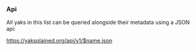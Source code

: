 ### Api

All yaks in this list can be queried alongside their metadata using a JSON api:

https://yaksplained.org/api/v1/$name.json
